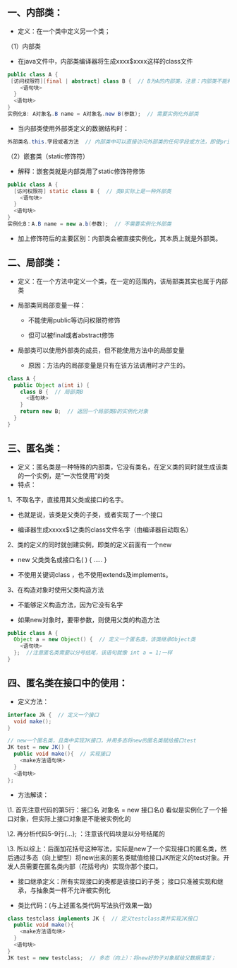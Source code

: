 ## 一、内部类：

- 定义：在一个类中定义另一个类；


（1）内部类

- 在java文件中，内部类编译器将生成xxxx$xxxx这样的class文件


```java
public class A {
 [访问权限符][final | abstract] class B {  // B为A的内部类，注意：内部类不能和外部类同名
    <语句块>
  }
  <语句块>
}
实例化B: A对象名.B name = A对象名.new B(参数);  // 需要实例化外部类
```
- 当内部类使用外部类定义的数据结构时：

```java
外部类名.this.字段或者方法  // 内部类中可以直接访问外部类的任何字段或方法，即使private也可以
```


（2）嵌套类（static修饰符）

- 解释：嵌套类就是内部类用了static修饰符修饰

```java
public class A {
  [访问权限符] static class B {  // 类B实际上是一种外部类
    <语句块>
  }
  <语句块>
}
实例化B：A.B name = new a.b(参数);  // 不需要实例化外部类
```
- 加上修饰符后的主要区别：内部类会被直接实例化，其本质上就是外部类。




## 二、局部类：

- 定义：在一个方法中定义一个类，在一定的范围内，该局部类其实也属于内部类


- 局部类同局部变量一样：

    - 不能使用public等访问权限符修饰

    - 但可以被final或者abstract修饰

- 局部类可以使用外部类的成员，但不能使用方法中的局部变量

    - 原因：方法内的局部变量是只有在该方法调用时才产生的。


```java
class A {
  public Object a(int i) {
    class B {  // 局部类B
      <语句块>
    }
    return new B;  // 返回一个局部类B的实例化对象
  }
}
```

## 三、匿名类：

- 定义：匿名类是一种特殊的内部类，它没有类名，在定义类的同时就生成该类的一个实例，是“一次性使用”的类
- 特点：

1、不取名字，直接用其父类或接口的名字。

- 也就是说，该类是父类的子类，或者实现了一-个接口

- 编译器生成xxxxx$1之类的class文件名字（由编译器自动取名）


2、类的定义的同时就创建实例，即类的定义前面有一个new

- new 父类类名或接口名( ) { ..... }

- 不使用关键词class ，也不使用extends及implements。


3、在构造对象时使用父类构造方法

- 不能够定义构造方法，因为它没有名字

- 如果new对象时，要带参数，则使用父类的构造方法


```java
public class A {
  Object a = new Object() {  // 定义一个匿名类，该类继承Object类
    <语句块>
  };  //注意匿名类需要以分号结尾，该语句就像 int a = 1;一样
}
```


## 四、匿名类在接口中的使用：

- 定义方法：

```java
interface Jk {  // 定义一个接口
  void make();
}

// new一个匿名类，且类中实现JK接口，并用多态将new的匿名类赋给接口test
JK test = new JK() {
  public void make(){  // 实现接口
    <make方法语句块>
  }
  <语句块>
};
```

- 
    方法解读：


\1.   首先注意代码的第5行：接口名 对象名 = new 接口名()  看似是实例化了一个接口对象，但实际上接口对象是不能被实例化的

\2.   再分析代码5-9行{...};  ：注意该代码块是以分号结尾的

\3.   所以综上：后面加花括号这种写法，实际是new了一个实现接口的匿名类，然后通过多态（向上塑型）将new出来的匿名类赋值给接口JK所定义的test对象。开发人员需要在匿名类内部（花括号内）实现你那个接口。

- 接口继承定义：所有实现接口的类都是该接口的子类； 接口只准被实现和继承，与抽象类一样不允许被实例化


- 类比代码：(与上述匿名类代码写法执行效果一致)

```java
class testclass implements JK {  // 定义testclass类并实现JK接口
  public void make(){
    <make方法语句块>
  }
  <语句块>
}
JK test = new testclass;  // 多态（向上）：将new好的子对象赋给父数据类型；
```





